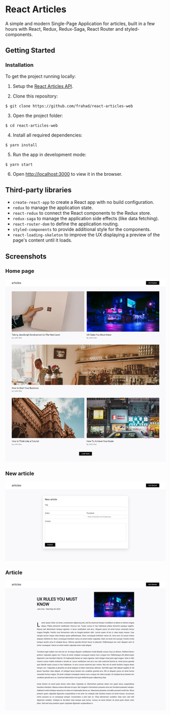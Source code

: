 # React Articles

A simple and modern Single-Page Application for articles, built in a few hours with React, Redux, Redux-Saga, React Router and styled-components.

## Getting Started

### Installation

To get the project running locally:

1. Setup the [React Articles API](https://github.com/frahad/react-articles-api).

2. Clone this repository:

```
$ git clone https://github.com/frahad/react-articles-web
```

3. Open the project folder:

```
$ cd react-articles-web
```

4. Install all required dependencies:

```
$ yarn install
```

5. Run the app in development mode:

```
$ yarn start
```

6. Open [http://localhost:3000](http://localhost:3000) to view it in the browser.

## Third-party libraries

- `create-react-app` to create a React app with no build configuration.
- `redux` to manage the application state.
- `react-redux` to connect the React components to the Redux store.
- `redux-saga` to manage the application side effects (like data fetching).
- `react-router-dom` to define the application routing.
- `styled-components` to provide additional style for the components.
- `react-loading-skeleton` to improve the UX displaying a preview of the page's content until it loads.

## Screenshots

### Home page

![Articles](./screenshots/screenshot-articles-1.png)

### New article

![New article](./screenshots/screenshot-articles-2.png)

### Article

![Article](./screenshots/screenshot-articles-3.png)
